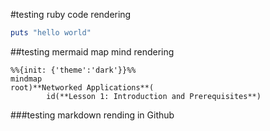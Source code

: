 #testing ruby code rendering
```ruby 
puts "hello world"
```

##testing mermaid map mind rendering
```mermaid
%%{init: {'theme':'dark'}}%%
mindmap
root)**Networked Applications**(
		id(**Lesson 1: Introduction and Prerequisites**)
```

###testing markdown rending in Github
